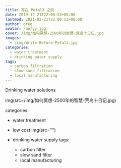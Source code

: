 ```yaml
---
title: 写在 Petal3 之前
date: 2019-12-21T22:00:53+08:00
lastmod: 2021-02-21T22:00:53+08:00
author: greg
avatar: /me/yy.jpg
cover: /img/如何冥想-2500年的智慧-荒岛十日记.jpg
images:
  - /img/Write-Before-Petal3.jpg
categories:
  - water treatment
  - drinking water supply
tags:
  - carbon filtration
  - slow sand filtration
  - local manufacturing
---
```


Drinking water solutions

<!--more-->



img(src=/img/如何冥想-2500年的智慧-荒岛十日记.jpg)




categories:
  - water treatment
  - low cost
  img(src="")


- drinking water supply
tags:
  - carbon filter
  - slow sand filter
  - local manufacturing
